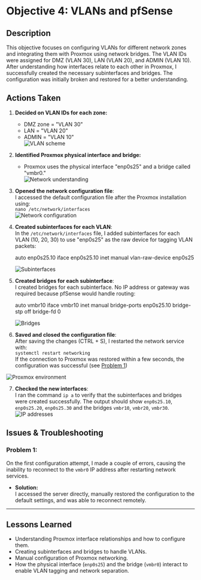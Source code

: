 # **Objective 4: VLANs and pfSense**

## Description
This objective focuses on configuring VLANs for different network zones and integrating them with Proxmox using network bridges. The VLAN IDs were assigned for DMZ (VLAN 30), LAN (VLAN 20), and ADMIN (VLAN 10). After understanding how interfaces relate to each other in Proxmox, I successfully created the necessary subinterfaces and bridges. The configuration was initially broken and restored for a better understanding.

## Actions Taken

1. **Decided on VLAN IDs for each zone:**  
   - DMZ zone = "VLAN 30"  
   - LAN = "VLAN 20"  
   - ADMIN = "VLAN 10"  
   ![VLAN scheme](https://github.com/user-attachments/assets/bea93cfc-c317-4faa-b650-ef7f97e7f37a)

2. **Identified Proxmox physical interface and bridge:**  
   - Proxmox uses the physical interface "enp0s25" and a bridge called "vmbr0."  
   ![Network understanding](https://github.com/user-attachments/assets/7779f008-2e03-42c0-9430-01ef17071e2a)

3. **Opened the network configuration file**:  
   I accessed the default configuration file after the Proxmox installation using:  
   `nano /etc/network/interfaces`  
   ![Network configuration](https://github.com/user-attachments/assets/1a0118c3-7aa7-4bd9-b1c5-53032825dbae)

4. **Created subinterfaces for each VLAN**:  
   In the `/etc/network/interfaces` file, I added subinterfaces for each VLAN (10, 20, 30) to use "enp0s25" as the raw device for tagging VLAN packets:
   
      auto enp0s25.10
      iface enp0s25.10 inet manual
      vlan-raw-device enp0s25
   
   ![Subinterfaces](https://github.com/user-attachments/assets/4bc3dca6-72ea-4fd5-a6ad-1fc1944c9ff9)

6. **Created bridges for each subinterface**:  
I created bridges for each subinterface. No IP address or gateway was required because pfSense would handle routing:  

      auto vmbr10
      iface vmbr10 inet manual
      bridge-ports enp0s25.10
      bridge-stp off
      bridge-fd 0

   ![Bridges](https://github.com/user-attachments/assets/d688cb8f-f6ea-4c0e-93df-f7b8d40b05c5)

6. **Saved and closed the configuration file**:  
After saving the changes (CTRL + S), I restarted the network service with:  
`systemctl restart networking`  
If the connection to Proxmox was restored within a few seconds, the configuration was successful (see [Problem 1](https://github.com/sapan322/Cybersecurity-Portfolio/edit/main/Project%20Proxmox-Virtual-Network%20/Objective_4%20/README.md#problem-1-i-make-couple-errors-on-first-configuration-try-so-after-restart-services---i-cant-connect-to-vmbr0-ip-address-from-my-machine-for-remote-configuration))  

![Proxmox environment](https://github.com/user-attachments/assets/8fa6d1f7-50f3-4bd1-a324-848f5fbf37d5)

7. **Checked the new interfaces**:  
I ran the command `ip a` to verify that the subinterfaces and bridges were created successfully. The output should show `enp0s25.10`, `enp0s25.20`, `enp0s25.30` and the bridges `vmbr10`, `vmbr20`, `vmbr30`.  
![IP addresses](https://github.com/user-attachments/assets/d787aecd-2496-4d37-999c-2eb90e3e3ebc)

## **Issues & Troubleshooting**

### **Problem 1:**  
On the first configuration attempt, I made a couple of errors, causing the inability to reconnect to the `vmbr0` IP address after restarting network services.  
- **Solution:**  
I accessed the server directly, manually restored the configuration to the default settings, and was able to reconnect remotely.

---

## **Lessons Learned**
- Understanding Proxmox interface relationships and how to configure them.
- Creating subinterfaces and bridges to handle VLANs.
- Manual configuration of Proxmox networking.
- How the physical interface (`enp0s25`) and the bridge (`vmbr0`) interact to enable VLAN tagging and network separation.
